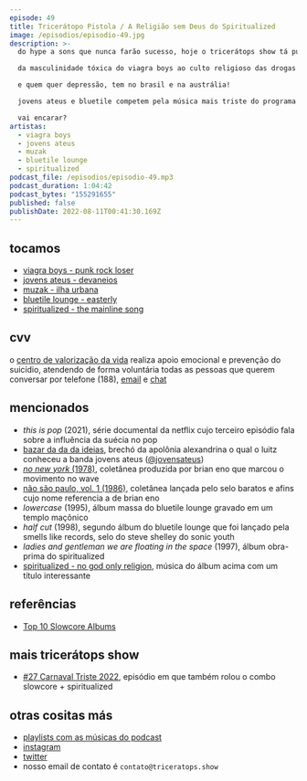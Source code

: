 ```yaml
---
episode: 49
title: Tricerátopo Pistola / A Religião sem Deus do Spiritualized
image: /episodios/episodio-49.jpg
description: >-
  do hype a sons que nunca farão sucesso, hoje o tricerátops show tá puto.

  da masculinidade tóxica do viagra boys ao culto religioso das drogas dos tiozinhos místicos da spiritualized.

  e quem quer depressão, tem no brasil e na austrália!

  jovens ateus e bluetile competem pela música mais triste do programa de hoje.

  vai encarar?
artistas:
  - viagra boys
  - jovens ateus
  - muzak
  - bluetile lounge
  - spiritualized
podcast_file: /episodios/episodio-49.mp3
podcast_duration: 1:04:42
podcast_bytes: "155291655"
published: false
publishDate: 2022-08-11T00:41:30.169Z
---
```

## tocamos
* [viagra boys - punk rock loser](https://www.youtube.com/watch?v=QEfDazTZSPQ)
* [jovens ateus - devaneios](https://www.youtube.com/watch?v=UI7nyOF9CBY)
* [muzak - ilha urbana](https://www.youtube.com/watch?v=0FRfyAXnWV8)
* [bluetile lounge - easterly](https://www.youtube.com/watch?v=KtzClyThRZw)
* [spiritualized - the mainline song](https://www.youtube.com/watch?v=hze3Su59kFE)

## cvv
o [centro de valorização da vida](https://www.cvv.org.br/) realiza apoio emocional e prevenção do suicídio, atendendo de forma voluntária todas as pessoas que querem conversar por telefone (188), [email](https://www.cvv.org.br/e-mail/) e [chat](https://www.cvv.org.br/chat/)

## mencionados
* *this is pop* (2021), série documental da netflix cujo terceiro episódio fala sobre a influência da suécia no pop
* [bazar da da da ideias](https://www.instagram.com/dadadaideias/), brechó da apolônia alexandrina o qual o luitz conheceu a banda jovens ateus ([@jovensateus](https://www.instagram.com/jovensateus/))
* [*no new york* (1978)](https://en.wikipedia.org/wiki/No_New_York), coletânea produzida por brian eno que marcou o movimento no wave
* [não são paulo, vol. 1 (1986)](https://en.wikipedia.org/wiki/N%C3%A3o_S%C3%A3o_Paulo,_Vol._1), coletânea lançada pelo selo baratos e afins cujo nome referencia a de brian eno
* *lowercase* (1995), álbum massa do bluetile lounge gravado em um templo maçônico
* *half cut* (1998), segundo álbum do bluetile lounge que foi lançado pela smells like records, selo do steve shelley do sonic youth
* *ladies and gentleman we are floating in the space* (1997), álbum obra-prima do spiritualized
* [spiritualized - no god only religion](https://www.youtube.com/watch?v=lE0lBbBNR1Q), música do álbum acima com um título interessante 

## referências
* [Top 10 Slowcore Albums](https://www.liveabout.com/top-slowcore-albums-94528)

## mais tricerátops show
* [#27 Carnaval Triste 2022](https://www.triceratops.show/episodios/27/), episódio em que também rolou o combo slowcore + spiritualized

## otras cositas más
* [playlists com as músicas do podcast](https://www.triceratops.show/playlists/)
* [instagram](https://www.instagram.com/triceratops.show/)
* [twitter](https://twitter.com/TriceratopsShow/)
* nosso email de contato é `contato@triceratops.show`
